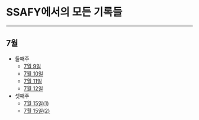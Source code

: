 # SSAFY에서의 모든 기록들
-------
## 7월
- 둘째주
  - [7월 9일](https://github.com/hjuohj1022/TIL/blob/master/7.9.md) 
  - [7월 10일](https://github.com/hjuohj1022/TIL/blob/master/7.10.md) 
  - [7월 11일](https://github.com/hjuohj1022/TIL/blob/master/7.11.md)
  - [7월 12일](https://github.com/hjuohj1022/TIL/blob/master/7.12.md)
- 셋째주
  - [7월 15일(1)](https://github.com/hjuohj1022/TIL/blob/master/01-fundamentals-of-python.ipynb)
  - [7월 15일(2)](https://github.com/hjuohj1022/TIL/blob/master/02)
